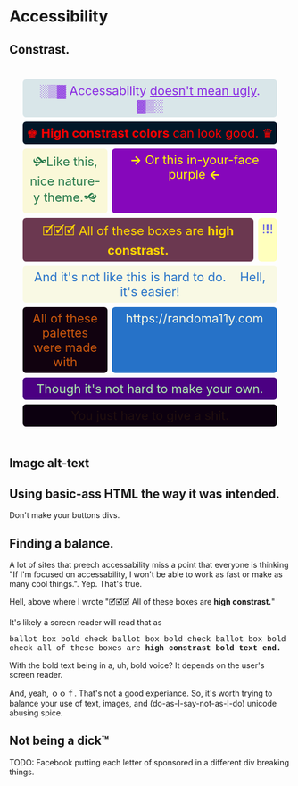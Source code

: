 # Accessibility

<style>
.access_container {
  display: grid;
  grid-template-columns: auto auto auto;
  padding: 20px;
  border-radius: 10px;
}
.item {
  background-color: #80cbc4;
  background-clip: padding-box;
  border-radius: 10px;
  border: 4px solid #fff0;
  padding: 7px;
  font-size: 22px;
  text-align: center;
}
.style1 {
  color: blueviolet;
  background-color: #d9e6e9;
  grid-column-start: 1;
  grid-column-end: 4;
}
.style2 {
 color: red;
  background-color: #011728;
  grid-column-start: 1;
  grid-column-end: 4;
}
.style3
{
color: gold;
  background-color: #6b3850;
      grid-column-start: 1;
  grid-column-end: 3;
}
.style4{
color: yellow;
  background-color: #8607bb;
  grid-column-start: 2;
  grid-column-end: 4;
}
.style5{
 color: #aeedad;
  background-color: indigo;
     grid-column-start: 1;
  grid-column-end: 4;
}
.style6{
 color: #6562e5;
  background-color: #ffffbd;
}
.style7{
color: #247849;
  background-color: #faf8d8;
}
.style8{
color: #cc580e;
  background-color: #11020f;
}
.style9{
color: #2672c8;
  background-color: #f9f9e4;
      grid-column-start: 1;
  grid-column-end: 4;
}
.style10{
 color: #f9f9e4;
  background-color: #2672c8;
   grid-column-start: 2;
  grid-column-end: 4;
}
.style11{
 color: #200F0F;
  background-color: #0C000F;
   grid-column-start: 1;
  grid-column-end: 4;
}
</style>

## Constrast.

<div class="access_container">
    <div class="item style1">░▒▓ Accessability <u>doesn't mean ugly</u>. ▓▒░</div>
    <div class="item style2">♚ <b>High constrast colors</b> can look good. ♛</div>
    <div class="item style7">🙟Like this, nice nature-y theme.🙝</div>
    <div class="item style4"><b>→</b> Or this in-your-face purple <b>←</b></div>
    <div class="item style3">🗹🗹🗹 All of these boxes are <b>high constrast.</b></div>
    <div class="item style6">!<b>!</b>!</div>
    <div class="item style9">And it's not like this is hard to do. &nbsp&nbsp Hell, it's easier!</div>
    <div class="item style8">All of these palettes were made with </div>
    <div class="item style10">https://randoma11y.com</div>
    <div class="item style5"> Though it's not hard to make your own.</div>
    <div class="item style11"> You just have to give a shit.</div>
</div>

## Image alt-text

## Using basic-ass HTML the way it was intended.
Don't make your buttons divs.


## Finding a balance.
A lot of sites that preech accessability miss a point that everyone is thinking "If I'm focused on accessability, I won't be able to work as fast or make as many cool things.". Yep. That's true.

Hell, above where I wrote "🗹🗹🗹 All of these boxes are <b>high constrast.</b>"

It's likely a screen reader will read that as

<p style="font-family: 'Courier New', monospace;">ballot box bold check ballot box bold check ballot box bold check all of these boxes are <b> high constrast bold text end. </b></p>

With the bold text being in a, uh, bold voice? It depends on the user's screen reader.

And, yeah, ｏｏｆ. That's not a good experiance. So, it's worth trying to balance your use of text, images, and (do-as-I-say-not-as-I-do) unicode abusing spice. 

## Not being a dick™
TODO: Facebook putting each letter of sponsored in a different div breaking things.